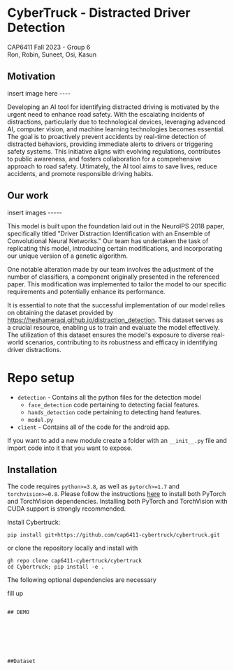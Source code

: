 
# CyberTruck - Distracted Driver Detection

CAP6411 Fall 2023 - Group 6   
Ron, Robin, Suneet, Osi, Kasun


## Motivation

insert image here ----

Developing an AI tool for identifying distracted driving is motivated by the urgent need to enhance road safety. With the escalating incidents of distractions, particularly due to technological devices, leveraging advanced AI, computer vision, and machine learning technologies becomes essential. The goal is to proactively prevent accidents by real-time detection of distracted behaviors, providing immediate alerts to drivers or triggering safety systems. This initiative aligns with evolving regulations, contributes to public awareness, and fosters collaboration for a comprehensive approach to road safety. Ultimately, the AI tool aims to save lives, reduce accidents, and promote responsible driving habits.

## Our work

insert images -----

This model is built upon the foundation laid out in the NeuroIPS 2018 paper, specifically titled "Driver Distraction Identification with an Ensemble of Convolutional Neural Networks." Our team has undertaken the task of replicating this model, introducing certain modifications, and incorporating our unique version of a genetic algorithm.

One notable alteration made by our team involves the adjustment of the number of classifiers, a component originally presented in the referenced paper. This modification was implemented to tailor the model to our specific requirements and potentially enhance its performance.

It is essential to note that the successful implementation of our model relies on obtaining the dataset provided by https://heshameraqi.github.io/distraction_detection. This dataset serves as a crucial resource, enabling us to train and evaluate the model effectively. The utilization of this dataset ensures the model's exposure to diverse real-world scenarios, contributing to its robustness and efficacy in identifying driver distractions.

# Repo setup

- `detection` - Contains all the python files for the detection model
  - `face_detection` code pertaining to detecting facial features.
  - `hands_detection` code pertaining to detecting hand features.
  - `model.py`
- `client` - Contains all of the code for the android app.

If you want to add a new module create a folder with an `__init__.py` file and import code into it that you want to expose.

## Installation

The code requires `python>=3.8`, as well as `pytorch>=1.7` and `torchvision>=0.8`. Please follow the instructions [here](https://pytorch.org/get-started/locally/) to install both PyTorch and TorchVision dependencies. Installing both PyTorch and TorchVision with CUDA support is strongly recommended.

Install Cybertruck:

```
pip install git+https://github.com/cap6411-cybertruck/cybertruck.git
```

or clone the repository locally and install with

```
gh repo clone cap6411-cybertruck/cybertruck
cd Cybertruck; pip install -e .
```

The following optional dependencies are necessary 

fill up
```

## DEMO







##Dataset